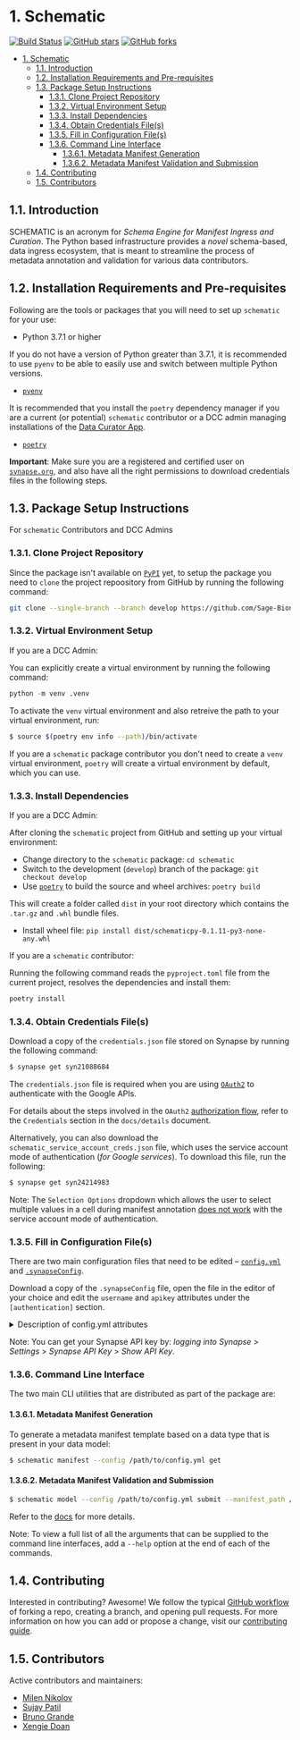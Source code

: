 # 1. Schematic
[![Build Status](https://img.shields.io/endpoint.svg?url=https%3A%2F%2Factions-badge.atrox.dev%2FSage-Bionetworks%2Fschematic%2Fbadge%3Fref%3Ddevelop&style=flat)](https://actions-badge.atrox.dev/Sage-Bionetworks/schematic/goto?ref=develop) [![GitHub stars](https://img.shields.io/github/stars/Sage-Bionetworks/schematic)](https://github.com/Sage-Bionetworks/schematic/stargazers) [![GitHub forks](https://img.shields.io/github/forks/Sage-Bionetworks/schematic)](https://github.com/Sage-Bionetworks/schematic/network)

- [1. Schematic](#1-schematic)
  - [1.1. Introduction](#11-introduction)
  - [1.2. Installation Requirements and Pre-requisites](#12-installation-requirements-and-pre-requisites)
  - [1.3. Package Setup Instructions](#13-package-setup-instructions)
    - [1.3.1. Clone Project Repository](#131-clone-project-repository)
    - [1.3.2. Virtual Environment Setup](#132-virtual-environment-setup)
    - [1.3.3. Install Dependencies](#133-install-dependencies)
    - [1.3.4. Obtain Credentials File(s)](#134-obtain-credentials-files)
    - [1.3.5. Fill in Configuration File(s)](#135-fill-in-configuration-files)
    - [1.3.6. Command Line Interface](#136-command-line-interface)
      - [1.3.6.1. Metadata Manifest Generation](#1361-metadata-manifest-generation)
      - [1.3.6.2. Metadata Manifest Validation and Submission](#1362-metadata-manifest-validation-and-submission)
  - [1.4. Contributing](#14-contributing)
  - [1.5. Contributors](#15-contributors)

## 1.1. Introduction

SCHEMATIC is an acronym for _Schema Engine for Manifest Ingress and Curation_. The Python based infrastructure provides a _novel_ schema-based, data ingress ecosystem, that is meant to streamline the process of metadata annotation and validation for various data contributors.

## 1.2. Installation Requirements and Pre-requisites

Following are the tools or packages that you will need to set up `schematic` for your use:

- Python 3.7.1 or higher

If you do not have a version of Python greater than 3.7.1, it is recommended to use `pyenv` to be able to easily use and switch between multiple Python versions.

- [`pyenv`](https://github.com/pyenv/pyenv)

It is recommended that you install the `poetry` dependency manager if you are a current (or potential) `schematic` contributor or a DCC admin managing installations of the [Data Curator App](https://github.com/Sage-Bionetworks/data_curator/).

- [`poetry`](https://github.com/python-poetry/poetry)


**Important**: Make sure you are a registered and certified user on [`synapse.org`](https://www.synapse.org/), and also have all the right permissions to download credentials files in the following steps.

## 1.3. Package Setup Instructions

For `schematic` Contributors and DCC Admins

### 1.3.1. Clone Project Repository

Since the package isn't available on [`PyPI`](https://pypi.org/) yet, to setup the package you need to `clone` the project repoository from GitHub by running the following command:

```bash
git clone --single-branch --branch develop https://github.com/Sage-Bionetworks/schematic.git
```

### 1.3.2. Virtual Environment Setup

If you are a DCC Admin:

You can explicitly create a virtual environment by running the following command:

```python
python -m venv .venv
```

To activate the `venv` virtual environment and also retreive the path to your virtual environment, run:

```bash
$ source $(poetry env info --path)/bin/activate
```

If you are a `schematic` package contributor you don't need to create a `venv` virtual environment, `poetry` will create a virtual environment by default, which you can use.

### 1.3.3. Install Dependencies

If you are a DCC Admin:

After cloning the `schematic` project from GitHub and setting up your virtual environment:
- Change directory to the `schematic` package:  `cd schematic`
- Switch to the development (`develop`) branch of the package: `git checkout develop`
- Use [`poetry`](https://python-poetry.org/docs/cli/#build) to build the source and wheel archives: `poetry build`

This will create a folder called `dist` in your root directory which contains the `.tar.gz` and `.whl` bundle files.
- Install wheel file: `pip install dist/schematicpy-0.1.11-py3-none-any.whl`

If you are a `schematic` contributor:

Running the following command reads the `pyproject.toml` file from the current project, resolves the dependencies and install them:

```bash
poetry install
```

### 1.3.4. Obtain Credentials File(s)

Download a copy of the `credentials.json` file stored on Synapse by running the following command:

```bash
$ synapse get syn21088684
```

The `credentials.json` file is required when you are using [`OAuth2`](https://developers.google.com/identity/protocols/oauth2) to authenticate with the Google APIs.

For details about the steps involved in the `OAuth2` [authorization flow](https://github.com/Sage-Bionetworks/schematic/blob/develop/schematic/utils/google_api_utils.py#L18), refer to the `Credentials` section in the `docs/details` document.

Alternatively, you can also download the `schematic_service_account_creds.json` file, which uses the service account mode of authentication (_for Google services_). To download this file, run the following:

```bash
$ synapse get syn24214983
```

Note: The `Selection Options` dropdown which allows the user to select multiple values in a cell during manifest annotation [does not work](https://developers.google.com/apps-script/api/concepts) with the service account mode of authentication.

### 1.3.5. Fill in Configuration File(s)

There are two main configuration files that need to be edited – [`config.yml`](https://github.com/Sage-Bionetworks/schematic/blob/develop/config.yml) and [`.synapseConfig`](https://github.com/Sage-Bionetworks/synapsePythonClient/blob/master/synapseclient/.synapseConfig).

Download a copy of the `.synapseConfig` file, open the file in the editor of your choice and edit the `username` and `apikey` attributes under the `[authentication]` section.

<details>
  <summary>Description of config.yml attributes</summary>
  
    definitions:
        synapse_config: "Path to .synapseConfig file"
        creds_path: "Path to credentials.json file"
        token_pickle: "Path to token.pickle file"
        service_acct_creds: "Path to service_account_creds.json file"

    synapse:
        master_fileview: "Fileview of project with datasets on Synapse"
        manifest_folder: "Path to folder where the manifest file should be downloaded to"
        manifest_filename: "Name of the manifest file in the Synapse project"
        api_creds: "syn23643259"

    manifest:
        title: "Name metadata manifest file"
        data_type: "Component or Data Type to be used for validation"

    model:
        input:
            location: "Path to data model JSON-LD file"
            file_type: "local"  # only this type is supported at the moment
            validation_schema: "Path to JSON Validation Schema JSON file"
            log_location: "Folder where auto-generated JSON Validation Schemas can be logged to"
        
</details>

Note: You can get your Synapse API key by: _logging into Synapse_ > _Settings_ > _Synapse API Key_ > _Show API Key_.

### 1.3.6. Command Line Interface

The two main CLI utilities that are distributed as part of the package are:

#### 1.3.6.1. Metadata Manifest Generation

To generate a metadata manifest template based on a data type that is present in your data model:

```bash
$ schematic manifest --config /path/to/config.yml get
```

#### 1.3.6.2. Metadata Manifest Validation and Submission

```bash
$ schematic model --config /path/to/config.yml submit --manifest_path /path/to/manifest.csv --dataset_id dataset_synapse_id
```

Refer to the [docs](https://github.com/Sage-Bionetworks/schematic/tree/develop/docs) for more details.

Note: To view a full list of all the arguments that can be supplied to the command line interfaces, add a `--help` option at the end of each of the commands.

## 1.4. Contributing

Interested in contributing? Awesome! We follow the typical [GitHub workflow](https://guides.github.com/introduction/flow/) of forking a repo, creating a branch, and opening pull requests. For more information on how you can add or propose a change, visit our [contributing guide](https://github.com/Sage-Bionetworks/schematic/blob/develop/CONTRIBUTION.md).

## 1.5. Contributors

Active contributors and maintainers:

- [Milen Nikolov](https://github.com/milen-sage)
- [Sujay Patil](https://github.com/sujaypatil96)
- [Bruno Grande](https://github.com/BrunoGrandePhD)
- [Xengie Doan](https://github.com/xdoan)
